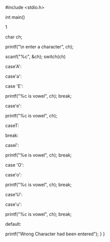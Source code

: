 #include <stdio.h>

int main()

1

char ch;

printf("\n enter a character", ch);

scanf("%c", &ch); switch(ch)

case'A':

case'a':

case 'E':

printf("%c is vowel", ch); break;

case'e':

printf("%c is vowel", ch);

caseT:

break:

caseï':

printf("%e is vowel", ch); break;

case 'O':

case'o':

printf("%c is vowel", ch); break;

case'U':

case'u':

printf("%c is vowel", ch); break;

default:

printf("Wrong Character had been entered");
}
}
